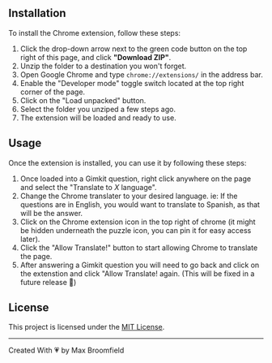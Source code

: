 ## Installation

To install the Chrome extension, follow these steps:

1. Click the drop-down arrow next to the green code button on the top right of this page, and click <b>"Download ZIP"</b>.
2. Unzip the folder to a destination you won't forget.
3. Open Google Chrome and type `chrome://extensions/` in the address bar.
4. Enable the "Developer mode" toggle switch located at the top right corner of the page.
5. Click on the "Load unpacked" button.
6. Select the folder you unziped a few steps ago.
7. The extension will be loaded and ready to use.

## Usage

Once the extension is installed, you can use it by following these steps:

1. Once loaded into a Gimkit question, right click anywhere on the page and select the "Translate to <i>X</i> language".
2. Change the Chrome translater to your desired language. ie: If the questions are in English, you would want to translate to Spanish, as that will be the answer.
3. Click on the Chrome extension icon in the top right of chrome (it might be hidden underneath the puzzle icon, you can pin it for easy access later).
4. Click the "Allow Translate!" button to start allowing Chrome to translate the page.
5. After answering a Gimkit question you will need to go back and click on the extenstion and click "Allow Translate! again. (This will be fixed in a future release &#129310;)

## License

This project is licensed under the [MIT License](LICENSE).

---

Created With &#128151; by Max Broomfield
